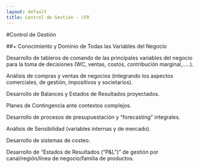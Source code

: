 ```yaml
---
layout: default
title: Control de Gestión - CFR
---
```


#Control de Gestión

##+ Conocimiento y Dominio de Todas las Variables del Negocio

Desarrollo de tableros de comando de las principales variables del negocio para la toma de decisiones (WC, ventas, costos, contribución marginal,…..).

Análisis de compras y ventas de negocios (integrando los aspectos comerciales, de gestión, impositivos y societarios).

Desarrollo de Balances y Estados de Resultados proyectados.

Planes de Contingencia ante contextos complejos.

Desarrollo de procesos de presupuestación  y “forecasting” integrales.

Análisis de Sensibilidad (variables internas y de mercado).

Desarrollo de sistemas de costeo.

Desarrollo de “Estados de Resultados (“P&L”)”  de gestión por canal/región/línea de negocio/familia de productos.
